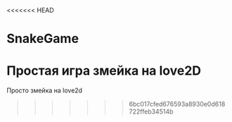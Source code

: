 <<<<<<< HEAD
# SnakeGame
Простая игра змейка на love2D
=======
Просто змейка на love2d
>>>>>>> 6bc017cfed676593a8930e0d618722ffeb34514b

